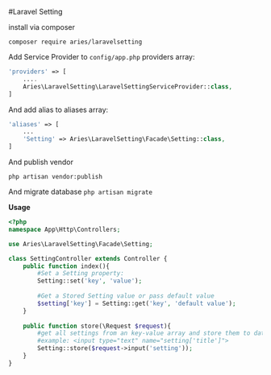 #Laravel Setting

install via composer

`composer require aries/laravelsetting`

Add Service Provider to `config/app.php` providers array:
```php
'providers' => [
    ....
    Aries\LaravelSetting\LaravelSettingServiceProvider::class,
]
```

And add alias to aliases array:
```php
'aliases' => [
    ...
    'Setting' => Aries\LaravelSetting\Facade\Setting::class,
]
```

And publish vendor

`php artisan vendor:publish`

And migrate database
`php artisan migrate`

**Usage**
```php
<?php
namespace App\Http\Controllers;

use Aries\LaravelSetting\Facade\Setting;

class SettingController extends Controller {
    public function index(){
        #Set a Setting property:
        Setting::set('key', 'value');
        
        #Get a Stored Setting value or pass default value
        $setting['key'] = Setting::get('key', 'default value');
    }
    
    public function store(\Request $request){
        #get all settings from an key-value array and store them to database
        #example: <input type="text" name="setting['title']">
        Setting::store($request->input('setting'));
    }
}
```
